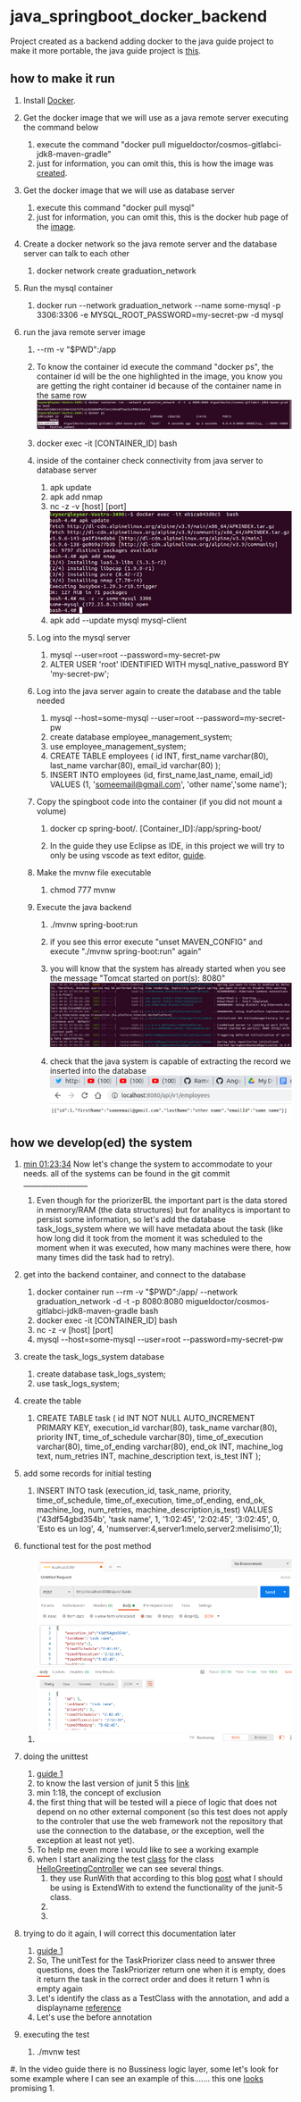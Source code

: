 # java_springboot_docker_backend
Project created as a backend adding docker to the java guide project to make it more portable, the java guide project is [this](https://www.youtube.com/watch?v=G46fjVzQ7BQ&amp;t=828s).

## how to make it run



1. Install [Docker](https://docs.docker.com/engine/install/).

2. Get the docker image that we will use as a java remote server executing the command below

    1. execute the command "docker pull migueldoctor/cosmos-gitlabci-jdk8-maven-gradle"
    2. just for information, you can omit this, this is how the image was [created](https://migueldoctor.medium.com/how-to-create-a-custom-docker-image-with-jdk8-maven-and-gradle-ddc90f41cee4).

3. Get the docker image that we will use as database server
    1. execute this command "docker pull mysql"
    2. just for information, you can omit this, this is the docker hub page of the [image](https://hub.docker.com/_/mysql).
4. Create a docker network so the java remote server and the database server can talk to each other
    1. docker network create graduation_network
5. Run the mysql container

    1. docker run --network graduation_network --name some-mysql -p 3306:3306 -e MYSQL_ROOT_PASSWORD=my-secret-pw -d mysql
6. run the java remote server image
    1. --rm -v "$PWD":/app
    2. To know the container id execute the command "docker ps", the container id will be the one highlighted in the image, you know you are getting the right container id because of the container name in the same row
     ![highlighted container id](img/highlighted_container_id.png)
    3. docker exec -it  [CONTAINER_ID] bash
    4. inside of the container check connectivity from java server to database server
        
        1. apk update
        2. apk add nmap
        3. nc -z -v [host] [port]
        ![open database port](img/open_database_port.png)
        4. apk add --update mysql mysql-client
    5. Log into the mysql server
        1. mysql --user=root --password=my-secret-pw
        2. ALTER USER 'root' IDENTIFIED WITH mysql_native_password BY 'my-secret-pw';
    6. Log into the java server again to create the database and the table needed
        1. mysql --host=some-mysql --user=root --password=my-secret-pw
        2. create database employee_management_system;
        3. use employee_management_system;
        4. CREATE TABLE employees (
    id             INT,
    first_name      varchar(80),
    last_name       varchar(80),
    email_id        varchar(80)
);
        5. INSERT INTO employees (id, first_name,last_name, email_id)
VALUES (1, 'someemail@gmail.com', 'other name','some name');

    7. Copy the spingboot  code into the container (if you did not mount a volume)

        1.   docker cp spring-boot/.     [Container_ID]:/app/spring-boot/

        2. In the guide they use Eclipse as IDE, in this project we will try to only be using vscode as text editor, [guide](https://www.youtube.com/watch?v=G46fjVzQ7BQ&t=828s).
    8. Make the mvnw file executable
        1. chmod 777 mvnw
    9. Execute the java backend

        1. ./mvnw spring-boot:run
        2. if you see this error execute "unset MAVEN_CONFIG" and execute "./mvnw spring-boot:run" again"
        3. you will know that the system has already started when you see the message "Tomcat started on port(s): 8080" ![java system started](img/java_system_started.png)

        4. check that the java system is capable of extracting the record we inserted into the database
        ![working api](img/working_api.png)

## how we develop(ed) the system

1. [min 01:23:34](https://youtu.be/G46fjVzQ7BQ?t=5028) Now let's change the system to accommodate to your needs. all of the systems can be found in the git commit __________________

    1. Even though for the priorizerBL the important part is the data stored in memory/RAM (the data structures) but for analitycs is important to persist some information, so let's add the database task_logs_system where we will have metadata about the task (like how long did it took from the moment it was scheduled to the moment when it was executed, how many machines were there, how many times did the task had to retry).

2. get into the backend container, and connect to the database
    1.  docker container run --rm -v "$PWD":/app/ --network graduation_network -d -t -p 8080:8080 migueldoctor/cosmos-gitlabci-jdk8-maven-gradle bash
    2.  docker exec -it  [CONTAINER_ID] bash
    3.  nc -z -v [host] [port]
    4.  mysql --host=some-mysql --user=root --password=my-secret-pw
3. create the task_logs_system database 
    1.  create database task_logs_system;
    2.  use task_logs_system;
4. create the table
    1.  CREATE TABLE task (
    id                      INT NOT NULL AUTO_INCREMENT PRIMARY KEY,
    execution_id            varchar(80),
    task_name               varchar(80),
    priority                INT,
    time_of_schedule        varchar(80),
    time_of_execution       varchar(80),
    time_of_ending          varchar(80),
    end_ok                  INT,
    machine_log             text,
    num_retries             INT,
    machine_description     text,
    is_test                 INT
);
5. add some records for initial testing
    1. INSERT INTO task (execution_id, task_name, priority, time_of_schedule, time_of_execution, time_of_ending, end_ok, machine_log, num_retries, machine_description,is_test)
VALUES ('43df54gbd354b', 'task name', 1, '1:02:45', '2:02:45', '3:02:45', 0, 'Esto es un log', 4, 'numserver:4,server1:melo,server2:melisimo',1);

6. functional test for the post method
    1.  ![functional test for post](img/functionalTestForPost.png)


7. doing the unittest
    1.  [guide 1](https://www.youtube.com/watch?v=--nQfs67zCM)
    2.  to know the last version of junit 5 this [link](https://maven.apache.org/surefire/maven-surefire-plugin/examples/junit-platform.html)
    3.  min 1:18, the concept of exclusion
    4.  the first thing that will be tested will a piece of logic that does not depend on no other external component (so this test does not apply to the controler that use the web framework not the repository that use the connection to the database, or the exception, well the exception at least not yet).
    5.  To help me even more I would like to see a working example
    6.  when I start analizing the test [class](https://github.com/djangofan/maven-spring-boot-testing-example/blob/master/src/test/java/example/spring/bootapp/controller/UT_HelloGreetingControllerTest.java) for the class [HelloGreetingController](https://github.com/djangofan/maven-spring-boot-testing-example/blob/master/src/main/java/example/spring/bootapp/controller/HelloGreetingController.java) we can see several things.
        1.  they use RunWith that according to this blog [post](https://www.baeldung.com/junit-5-runwith) what I should be using is ExtendWith to extend the functionality of the junit-5 class.
        2.  
        3.  

8. trying to do it again, I will correct this documentation later
    1.  [guide 1](https://www.youtube.com/watch?v=joFv_rltmXE)
    2.  So, The unitTest for the TaskPriorizer class need to answer three questions, does the TaskPriorizer return one when it is empty, does it return the task in the correct order and does it return 1 whn is empty again
    3.  Let's identify the class as a TestClass with the annotation, and add a displayname [reference](https://mkyong.com/junit5/junit-5-display-names/)
    4.  Let's use the before annotation 

9. executing the test
    1.  ./mvnw test    

#. In the video guide there is no Bussiness logic layer, some let's look for some example where I can see an example of this....... this one [looks](https://github.com/gothinkster/spring-boot-realworld-example-app/blob/master/src/main/java/io/spring/api/ArticleApi.java) promising
    1. 



